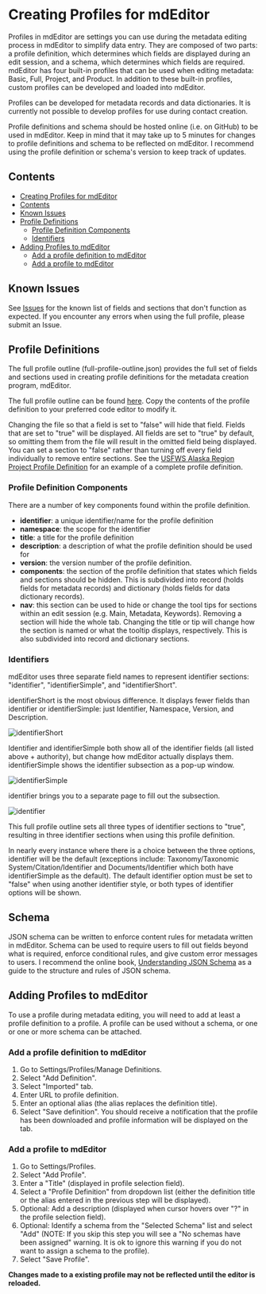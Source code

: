 # Creating Profiles for mdEditor
Profiles in mdEditor are settings you can use during the metadata editing process in mdEditor to simplify data entry. They are composed of two parts: a profile definition, which determines which fields are displayed during an edit session, and a schema, which determines which fields are required. mdEditor has four built-in profiles that can be used when editing metadata: Basic, Full, Project, and Product. In addition to these built-in profiles, custom profiles can be developed and loaded into mdEditor.

Profiles can be developed for metadata records and data dictionaries. It is currently not possible to develop profiles for use during contact creation.

Profile definitions and schema should be hosted online (i.e. on GitHub) to be used in mdEditor. Keep in mind that it may take up to 5 minutes for changes to profile definitions and schema to be reflected on mdEditor. I recommend using the profile definition or schema's version to keep track of updates.

## Contents
<!-- TOC depthFrom:1 depthTo:6 withLinks:1 updateOnSave:1 orderedList:0 -->
- [Creating Profiles for mdEditor](#creating-profiles-for-mdeditor)
- [Contents](#contents)
- [Known Issues](#known-issues)
- [Profile Definitions](#profile-definitions)
	- [Profile Definition Components](#profile-definition-components)
	- [Identifiers](#identifiers)
- [Adding Profiles to mdEditor](#adding-profiles-to-mdeditor)
	- [Add a profile definition to mdEditor](#add-a-profile-definition-to-mdeditor)
	- [Add a profile to mdEditor](#add-a-profile-to-mdeditor)

<!-- /TOC -->
## Known Issues
See [Issues](https://github.com/twisneskie/mdEditor-profile-creation/issues) for the known list of fields and sections that don't function as expected. If you encounter any errors when using the full profile, please submit an Issue.

## Profile Definitions
The full profile outline (full-profile-outline.json) provides the full set of fields and sections used in creating profile definitions for the metadata creation program, mdEditor.

The full profile outline can be found [here](https://raw.githubusercontent.com/twisneskie/mdEditor-profile-creation/main/full-profile-outline.json). Copy the contents of the profile definition to your preferred code editor to modify it.

Changing the file so that a field is set to "false" will hide that field. Fields that are set to "true" will be displayed. All fields are set to "true" by default, so omitting them from the file will result in the omitted field being displayed. You can set a section to "false" rather than turning off every field individually to remove entire sections. See the [USFWS Alaska Region Project Profile Definition](https://raw.githubusercontent.com/twisneskie/ak-md-profiles/dev/ak-proj-profile.json) for an example of a complete profile definition.

### Profile Definition Components
There are a number of key components found within the profile definition.
- **identifier**: a unique identifier/name for the profile definition
- **namespace**: the scope for the identifier
- **title**: a title for the profile definition
- **description**: a description of what the profile definition should be used for
- **version**: the version number of the profile definition.
- **components**: the section of the profile definition that states which fields and sections should be hidden. This is subdivided into record (holds fields for metadata records) and dictionary (holds fields for data dictionary records).
- **nav**: this section can be used to hide or change the tool tips for sections within an edit session (e.g. Main, Metadata, Keywords). Removing a section will hide the whole tab. Changing the title or tip will change how the section is named or what the tooltip displays, respectively. This is also subdivided into record and dictionary sections.

### Identifiers
mdEditor uses three separate field names to represent identifier sections: "identifier", "identifierSimple", and "identifierShort".

identifierShort is the most obvious difference. It displays fewer fields than identifier or identifierSimple: just Identifier, Namespace, Version, and Description.

![identifierShort](pictures/identifierShort.png)


Identifier and identifierSimple both show all of the identifier fields (all listed above + authority), but change how mdEditor actually displays them. identifierSimple shows the identifier subsection as a pop-up window.

![identifierSimple](pictures/identifierSimple.png)

identifier brings you to a separate page to fill out the subsection.

![identifier](pictures/identifier.png)

This full profile outline sets all three types of identifier sections to "true", resulting in three identifier sections when using this profile definition.

In nearly every instance where there is a choice between the three options, identifier will be the default (exceptions include: Taxonomy/Taxonomic System/Citation/Identifier and Documents/Identifier which both have identifierSimple as the default). The default identifier option must be set to "false" when using another identifier style, or both types of identifier options will be shown.

## Schema
JSON schema can be written to enforce content rules for metadata written in mdEditor. Schema can be used to require users to fill out fields beyond what is required, enforce conditional rules, and give custom error messages to users. I recommend the online book, [Understanding JSON Schema](https://json-schema.org/understanding-json-schema/index.html) as a guide to the structure and rules of JSON schema.

## Adding Profiles to mdEditor
To use a profile during metadata editing, you will need to add at least a profile definition to a profile. A profile can be used without a schema, or one or one or more schema can be attached.

### Add a profile definition to mdEditor
1. Go to Settings/Profiles/Manage Definitions.
2. Select "Add Definition".
3. Select "Imported" tab.
3. Enter URL to profile definition.
4. Enter an optional alias (the alias replaces the definition title).
5. Select "Save definition". You should receive a notification that the profile has been downloaded and profile information will be displayed on the tab.

### Add a profile to mdEditor
1. Go to Settings/Profiles.
2. Select "Add Profile".
3. Enter a "Title" (displayed in profile selection field).
4. Select a "Profile Definition" from dropdown list (either the definition title or the alias entered in the previous step will be displayed).
5. Optional: Add a description (displayed when cursor hovers over "?" in the profile selection field).
4. Optional: Identify a schema from the "Selected Schema" list and select "Add" (NOTE: If you skip this step you will see a "No schemas have been assigned" warning. It is ok to ignore this warning if you do not want to assign a schema to the profile).
5. Select "Save Profile".

**Changes made to a existing profile may not be reflected until the editor is reloaded.**
